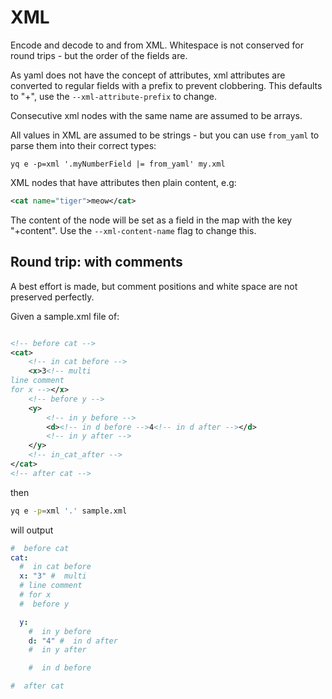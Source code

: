 # XML

Encode and decode to and from XML. Whitespace is not conserved for round trips - but the order of the fields are.

As yaml does not have the concept of attributes, xml attributes are converted to regular fields with a prefix to prevent clobbering. This defaults to "+", use the `--xml-attribute-prefix` to change.

Consecutive xml nodes with the same name are assumed to be arrays.

All values in XML are assumed to be strings - but you can use `from_yaml` to parse them into their correct types:


```
yq e -p=xml '.myNumberField |= from_yaml' my.xml
```


XML nodes that have attributes then plain content, e.g:

```xml
<cat name="tiger">meow</cat>
```

The content of the node will be set as a field in the map with the key "+content". Use the `--xml-content-name` flag to change this.

## Round trip: with comments
A best effort is made, but comment positions and white space are not preserved perfectly.

Given a sample.xml file of:
```xml

<!-- before cat -->
<cat>
	<!-- in cat before -->
	<x>3<!-- multi
line comment
for x --></x>
	<!-- before y -->
	<y>
		<!-- in y before -->
		<d><!-- in d before -->4<!-- in d after --></d>
		<!-- in y after -->
	</y>
	<!-- in_cat_after -->
</cat>
<!-- after cat -->

```
then
```bash
yq e -p=xml '.' sample.xml
```
will output
```yaml
#  before cat 
cat:
  #  in cat before 
  x: "3" #  multi
  # line comment
  # for x 
  #  before y 

  y:
    #  in y before 
    d: "4" #  in d after 
    #  in y after 

    #  in d before 

#  after cat 
```

